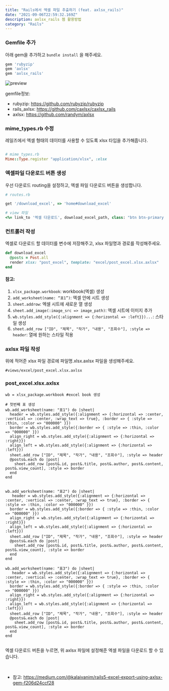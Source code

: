 ```yaml
---
title: "Rails에서 엑셀 파일 추출하기 (feat. axlsx_rails)"
date: "2021-09-06T22:59:32.169Z"
description: axlsx_rails 젬 활용방법
category: "Rails"
---
```

### Gemfile 추가
아래 gem을 추가하고 `bundle install` 을 해주세요.
```ruby
gem 'rubyzip'
gem 'axlsx'
gem 'axlsx_rails'
```

![preview](https://velog.velcdn.com/images/khy226/post/9c6ed4af-94d9-4acd-b493-6996275f4ef5/excel-5963669_960_720.webp)

gemfile정보: 
- rubyzip: https://github.com/rubyzip/rubyzip
- rails_axlsx: https://github.com/caxlsx/caxlsx_rails
- axlsx: https://github.com/randym/axlsx

### mime_types.rb 수정

레일즈에서 엑셀 형태의 데이터를 사용할 수 있도록 xlsx 타입을 추가해줍니다.

```ruby

# mime_types.rb
Mime::Type.register "application/xlsx", :xlsx
```

### 엑셀파일 다운로드 버튼 생성

우선 다운로드 routing을 설정하고, 엑셀 파일 다운로드 버튼을 생성합니다.
```ruby
# routes.rb

get '/download_excel', => 'home#download_excel'

# view 파일
<%= link_to '엑셀 다운로드', download_excel_path, class: "btn btn-primary' %>
```



### 컨트롤러 작성
엑셀로 다운로드 할 데이터를 변수에 저장해주고, xlsx 파일명과 경로를 작성해주세요.

```ruby
def download_excel
  @posts = Post.all
  render xlsx: "post_excel", template: "excel/post_excel.xlsx.axlsx"
end
```


#### 참고: 
1. `xlsx_package.workbook`: workbook(엑셀) 생성
2. `add_worksheet(name: “표1”)`: 엑셀 안에 시트 생성
3. `sheet.addrow`: 엑셀 시트에 새로운 열 생성
4. `sheet.add_image(:image_src => image_path)`: 엑셀 시트에 이미지 추가
5. `wb.styles.add_style({:alignment => {:horizontal => :left}})...`: 스타일 생성
6. `sheet.add_row ["ID", "제목", "작가", "내용", "조회수"], :style => header`: 열에 원하는 스타일 적용

### axlsx 파일 작성

위에 적어준 xlsx 파일 경로에 파일명.xlsx.axlsx 파일을 생성해주세요.

`#views/excel/post_excel.xlsx.axlsx`

### post_excel.xlsx.axlsx

```xlsx
wb = xlsx_package.workbook #excel book 생성

# 첫번째 표 생성
wb.add_worksheet(name: "표1") do |sheet|
  header = wb.styles.add_style({:alignment => {:horizontal => :center, :vertical => :center, :wrap_text => true}, :border => { :style => :thin, :color => "000000" }}) 
  border = wb.styles.add_style({:border => { :style => :thin, :color => "000000" }}) 
  align_right = wb.styles.add_style({:alignment => {:horizontal => :right}}) 
  align_left = wb.styles.add_style({:alignment => {:horizontal => :left}})
  sheet.add_row ["ID", "제목", "작가", "내용", "조회수"], :style => header
  @posts&.each do |post|
    sheet.add_row [post&.id, post&.title, post&.author, post&.content, post&.view_count], :style => border
  end
end


wb.add_worksheet(name: "표2") do |sheet|
   header = wb.styles.add_style({:alignment => {:horizontal => :center, :vertical => :center, :wrap_text => true}, :border => { :style => :thin, :color => "000000" }}) 
  border = wb.styles.add_style({:border => { :style => :thin, :color => "000000" }}) 
  align_right = wb.styles.add_style({:alignment => {:horizontal => :right}}) 
  align_left = wb.styles.add_style({:alignment => {:horizontal => :left}})
  sheet.add_row ["ID", "제목", "작가", "내용", "조회수"], :style => header
  @posts&.each do |post|
    sheet.add_row [post&.id, post&.title, post&.author, post&.content, post&.view_count], :style => border
  end
end

wb.add_worksheet(name: "표3") do |sheet|
   header = wb.styles.add_style({:alignment => {:horizontal => :center, :vertical => :center, :wrap_text => true}, :border => { :style => :thin, :color => "000000" }}) 
  border = wb.styles.add_style({:border => { :style => :thin, :color => "000000" }}) 
  align_right = wb.styles.add_style({:alignment => {:horizontal => :right}}) 
  align_left = wb.styles.add_style({:alignment => {:horizontal => :left}})
  sheet.add_row ["ID", "제목", "작가", "내용", "조회수"], :style => header
  @posts&.each do |post|
    sheet.add_row [post&.id, post&.title, post&.author, post&.content, post&.view_count], :style => border
  end
end


```

엑셀 다운로드 버튼을 누르면, 위 axlsx 파일에 설정해준 엑셀 파일을 다운로드 할 수 있습니다. 

<br>

* 참고: https://medium.com/@kalaivanim/rails5-excel-export-using-axlsx-gem-f206d24ccf28